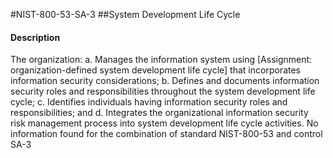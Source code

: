 #NIST-800-53-SA-3
##System Development Life Cycle
#### Description
The organization:
  a.  Manages the information system using [Assignment: organization-defined system development life cycle] that incorporates information security considerations;
  b.  Defines and documents information security roles and responsibilities throughout the system development life cycle;
  c.  Identifies individuals having information security roles and responsibilities; and
  d.  Integrates the organizational information security risk management process into system development life cycle activities.
No information found for the combination of standard NIST-800-53 and control SA-3
